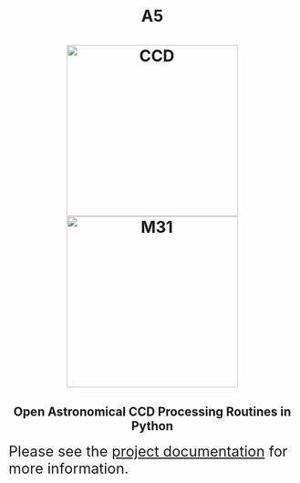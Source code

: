 <h1 align="center">
  <br>
  A5
  <br>
  <br>
  <img
    src="https://github.com/ls4-software/a5/blob/main/doc/_static/images/ccd.png?raw=true"
    alt="CCD"
    width="300px"
  />
  <br>
  <img 
    src="https://github.com/ls4-software/a5/blob/main/doc/_static/images/m31.png?raw=true"
    alt="M31"
    width="300px"
  />
</h1>

<h2 align="center">
Open Astronomical CCD Processing Routines in Python
</h2>

<p>
  <span style="font-size: 180%;">
  Please see the <a href="https://ls4-software.github.io/a5-docs/">project documentation</a> for more information.
  </span>
</p>
